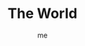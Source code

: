 ---
# basics
title     		 : "The World"
token					 : 'major-21'
card_type			 : '' # major, minor, court
layout				 : "tarot-card"
author    		 : 'me'
one_liner 		 : "Wholeness, integration, totality, completeness, fullness"
alt_names			 : ['The Universe']
images				 : ['assets/images/tarot/rws/rw-major-21.jpg']
keywords			 : ['wholeness', 'integration', 'totality', 'completeness', 'fullness']
url						 : 'tarot/cards/major-21'
aliases				 : ['world', 'the-world']

# password: 'foolish journey'
dropbox				 : 'https://www.dropbox.com/sh/wf94d2v71b93wt9/AACahsuuqSQF37cFz_oirdqGa?dl=0'

meaning_light  : "Having it all. Knowing and loving yourself as completely as possible. Seeing the interconnection of all things and people. Enhancing your perspective. Living life to its fullest. Understanding the meaning of life."

meaning_shadow : "Allowing greed and envy to prevent you from enjoying what you do possess. Failing to see the larger design in ordinary events. Believing that everything that exists can be touched, counted, or measured. Failing to see the divine reflected in those around you."

# more detail
correspondence_suit 				: ""
correspondence_archetype 		: "Enlightenment"
correspondence_hebrew 			: "Tau/Cross/400"
correspondence_element 			: ""
correspondence_planet 			: "Saturn"
correspondence_astrological : ""
correspondence_mystical 		: "The ascended Christ. The Buddha attaining enlightenment. The alpha and the omega. The completion of the alchemist’s great work."
correspondence_story 				: "The main character lives happily ever after."

advice_relationships 	 : "With mutual trust and effort, very different people can come together to create a reality greater than the sum of its parts. Once you have a taste of what can be, settling for less will be difficult. Keep in mind, though, that a dream of perfection can foster dissatisfaction with an otherwise perfectly good relationship."

advice_work 					 : "Synergy! It’s possible for everyone involved to work together in harmony to create something better than any one person could produce on his or her own. Encourage people to share ideas. Allow others to share in the investment—and the glory. Unite and meet your goals."

advice_spirituality 	 : "Enlightenment is a goal; reaching it is bliss. Rather than beat yourself up for falling short, celebrate your progress. Meantime, keep in mind the lesson of the Tarot: Even as we reach one level of enlightenment, we become a fool again."

advice_personal_growth : "For most challenges, both intuitive and logical approaches exist. Most of us favor one over the other, but the secret to true mastery involves learning to wield both with perfect facility. Identify your least favorite approach, and then speed your growth by giving it special attention."

advice_fortune_telling : "Winning the lottery. Getting your heart’s desire. Having everything you ever imagined having."

questions	: ["If you examine the current situation in light of past events, what next step makes the most sense?", "What might happen if you put both your magical and practical powers to work today?", "For you, what would having it all mean?", "How aware are you of your own connectedness to the world around you?", "What keeps you from having it all right now, today?"]

# referenced in the symbols.toml data file
symbols	  : ['3', 'mandalora', 'four-evangelists', 'world-figure', 'baton']

# metadata
suppress_topnav : true
related_cards 	: ['major-10']

---
